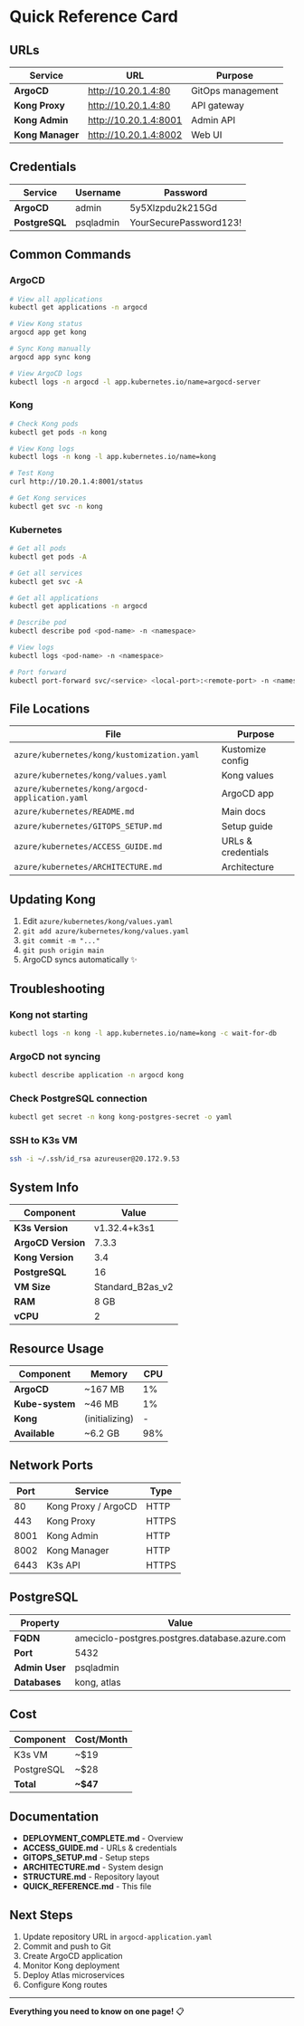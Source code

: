 # Quick Reference Card

## URLs

| Service | URL | Purpose |
|---------|-----|---------|
| **ArgoCD** | http://10.20.1.4:80 | GitOps management |
| **Kong Proxy** | http://10.20.1.4:80 | API gateway |
| **Kong Admin** | http://10.20.1.4:8001 | Admin API |
| **Kong Manager** | http://10.20.1.4:8002 | Web UI |

## Credentials

| Service | Username | Password |
|---------|----------|----------|
| **ArgoCD** | admin | 5y5Xlzpdu2k215Gd |
| **PostgreSQL** | psqladmin | YourSecurePassword123! |

## Common Commands

### ArgoCD

```bash
# View all applications
kubectl get applications -n argocd

# View Kong status
argocd app get kong

# Sync Kong manually
argocd app sync kong

# View ArgoCD logs
kubectl logs -n argocd -l app.kubernetes.io/name=argocd-server
```

### Kong

```bash
# Check Kong pods
kubectl get pods -n kong

# View Kong logs
kubectl logs -n kong -l app.kubernetes.io/name=kong

# Test Kong
curl http://10.20.1.4:8001/status

# Get Kong services
kubectl get svc -n kong
```

### Kubernetes

```bash
# Get all pods
kubectl get pods -A

# Get all services
kubectl get svc -A

# Get all applications
kubectl get applications -n argocd

# Describe pod
kubectl describe pod <pod-name> -n <namespace>

# View logs
kubectl logs <pod-name> -n <namespace>

# Port forward
kubectl port-forward svc/<service> <local-port>:<remote-port> -n <namespace>
```

## File Locations

| File | Purpose |
|------|---------|
| `azure/kubernetes/kong/kustomization.yaml` | Kustomize config |
| `azure/kubernetes/kong/values.yaml` | Kong values |
| `azure/kubernetes/kong/argocd-application.yaml` | ArgoCD app |
| `azure/kubernetes/README.md` | Main docs |
| `azure/kubernetes/GITOPS_SETUP.md` | Setup guide |
| `azure/kubernetes/ACCESS_GUIDE.md` | URLs & credentials |
| `azure/kubernetes/ARCHITECTURE.md` | Architecture |

## Updating Kong

1. Edit `azure/kubernetes/kong/values.yaml`
2. `git add azure/kubernetes/kong/values.yaml`
3. `git commit -m "..."`
4. `git push origin main`
5. ArgoCD syncs automatically ✨

## Troubleshooting

### Kong not starting
```bash
kubectl logs -n kong -l app.kubernetes.io/name=kong -c wait-for-db
```

### ArgoCD not syncing
```bash
kubectl describe application -n argocd kong
```

### Check PostgreSQL connection
```bash
kubectl get secret -n kong kong-postgres-secret -o yaml
```

### SSH to K3s VM
```bash
ssh -i ~/.ssh/id_rsa azureuser@20.172.9.53
```

## System Info

| Component | Value |
|-----------|-------|
| **K3s Version** | v1.32.4+k3s1 |
| **ArgoCD Version** | 7.3.3 |
| **Kong Version** | 3.4 |
| **PostgreSQL** | 16 |
| **VM Size** | Standard_B2as_v2 |
| **RAM** | 8 GB |
| **vCPU** | 2 |

## Resource Usage

| Component | Memory | CPU |
|-----------|--------|-----|
| **ArgoCD** | ~167 MB | 1% |
| **Kube-system** | ~46 MB | 1% |
| **Kong** | (initializing) | - |
| **Available** | ~6.2 GB | 98% |

## Network Ports

| Port | Service | Type |
|------|---------|------|
| 80 | Kong Proxy / ArgoCD | HTTP |
| 443 | Kong Proxy | HTTPS |
| 8001 | Kong Admin | HTTP |
| 8002 | Kong Manager | HTTP |
| 6443 | K3s API | HTTPS |

## PostgreSQL

| Property | Value |
|----------|-------|
| **FQDN** | ameciclo-postgres.postgres.database.azure.com |
| **Port** | 5432 |
| **Admin User** | psqladmin |
| **Databases** | kong, atlas |

## Cost

| Component | Cost/Month |
|-----------|-----------|
| K3s VM | ~$19 |
| PostgreSQL | ~$28 |
| **Total** | **~$47** |

## Documentation

- **DEPLOYMENT_COMPLETE.md** - Overview
- **ACCESS_GUIDE.md** - URLs & credentials
- **GITOPS_SETUP.md** - Setup steps
- **ARCHITECTURE.md** - System design
- **STRUCTURE.md** - Repository layout
- **QUICK_REFERENCE.md** - This file

## Next Steps

1. Update repository URL in `argocd-application.yaml`
2. Commit and push to Git
3. Create ArgoCD application
4. Monitor Kong deployment
5. Deploy Atlas microservices
6. Configure Kong routes

---

**Everything you need to know on one page!** 📋

